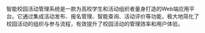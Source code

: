 智能校园活动管理系统是一款为高校学生和活动组织者量身打造的Web端应用平台。它通过集成活动发布、报名管理、智能查询、活动评价等功能，极大地简化了校园活动的组织与参与流程，有效提升了校园活动的管理效率和用户体验。

